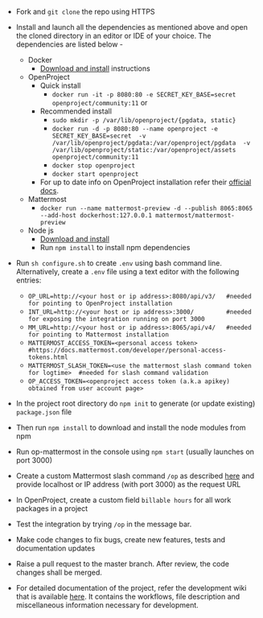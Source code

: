 - Fork and `git clone` the repo using HTTPS
- Install and launch all the dependencies as mentioned above and open the cloned directory in an editor or IDE of your choice. The dependencies are listed below -
  - Docker
    - [Download and install](https://docs.docker.com/install/) instructions
  - OpenProject
    - Quick install
      - `docker run -it -p 8080:80 -e SECRET_KEY_BASE=secret openproject/community:11` or
    - Recommended install
      - `sudo mkdir -p /var/lib/openproject/{pgdata, static}`
      - `docker run -d -p 8080:80 --name openproject -e SECRET_KEY_BASE=secret 
       -v /var/lib/openproject/pgdata:/var/openproject/pgdata 
       -v /var/lib/openproject/static:/var/openproject/assets
       openproject/community:11`
      - `docker stop openproject`
      - `docker start openproject`
    - For up to date info on OpenProject installation refer their [official docs](https://docs.openproject.org/installation-and-operations/installation/docker).
  - Mattermost
    - `docker run --name mattermost-preview -d --publish 8065:8065 --add-host dockerhost:127.0.0.1 mattermost/mattermost-preview`
  - Node js
    - [Download and install](https://nodejs.org/en/download/)
    - Run `npm install` to install npm dependencies

- Run `sh configure.sh` to create `.env` using bash command line. Alternatively, create a `.env` file using a text editor with the following entries:
    - `OP_URL=http://<your host or ip address>:8080/api/v3/   #needed for pointing to OpenProject installation`
    - `INT_URL=http://<your host or ip address>:3000/         #needed for exposing the integration running on port 3000`
    - `MM_URL=http://<your host or ip address>:8065/api/v4/   #needed for pointing to Mattermost installation`  
    - `MATTERMOST_ACCESS_TOKEN=<personal access token>        #https://docs.mattermost.com/developer/personal-access-tokens.html`
    - `MATTERMOST_SLASH_TOKEN=<use the mattermost slash command token for logtime>  #needed for slash command validation`
    - `OP_ACCESS_TOKEN=<openproject access token (a.k.a apikey) obtained from user account page>`
- In the project root directory do `npm init` to generate (or update existing) `package.json` file
- Then run `npm install` to download and install the node modules from npm
- Run op-mattermost in the console using `npm start` (usually launches on port 3000)
- Create a custom Mattermost slash command `/op` as described [here](https://docs.mattermost.com/developer/slash-commands.html) and provide localhost or IP address (with port 3000) as the request URL
- In OpenProject, create a custom field `billable hours` for all work packages in a project
- Test the integration by trying `/op` in the message bar.
- Make code changes to fix bugs, create new features, tests and documentation updates
- Raise a pull request to the master branch. After review, the code changes shall be merged. 
- For detailed documentation of the project, refer the development wiki that is available [here](https://github.com/girish17/op-mattermost/wiki). It contains the workflows, file description and miscellaneous information necessary for development.
